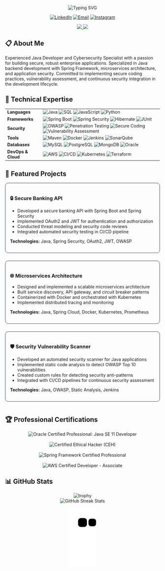 <div align="center">
  <img src="https://readme-typing-svg.herokuapp.com?font=Fira+Code&weight=600&size=30&duration=3000&pause=1000&color=0969DA&center=true&vCenter=true&random=false&width=600&lines=Pedro+Arian+Viena;Java+Developer+%26+Security+Specialist" alt="Typing SVG" />
  
  <p>
    <a href="https://www.linkedin.com/in/pedroarianviena"><img src="https://img.shields.io/badge/-LinkedIn-%230077B5?style=for-the-badge&logo=linkedin&logoColor=white" alt="LinkedIn"/></a>
    <a href="mailto:pedro.arian.viena"><img src="https://img.shields.io/badge/-Email-D14836?style=for-the-badge&logo=gmail&logoColor=white" alt="Email"/></a>
    <a href="https://instagram.com/pedrovienna_"><img src="https://img.shields.io/badge/-Instagram-%23E4405F?style=for-the-badge&logo=instagram&logoColor=white" alt="Instagram"/></a>
  </p>
</div>

<div align="center">
  <a href="https://github.com/pedroviena">
    <img height="180em" src="https://github-readme-stats.vercel.app/api?username=pedroviena&show_icons=true&theme=github_dark&include_all_commits=true&count_private=true"/>
    <img height="180em" src="https://github-readme-stats.vercel.app/api/top-langs/?username=pedroviena&layout=compact&langs_count=8&theme=github_dark"/>
  </a>
</div>

## 📋 About Me

Experienced Java Developer and Cybersecurity Specialist with a passion for building secure, robust enterprise applications. Specialized in Java backend development with Spring Framework, microservices architecture, and application security. Committed to implementing secure coding practices, vulnerability assessment, and continuous security integration in the development lifecycle.

## 🔧 Technical Expertise

<table>
  <tr>
    <td><strong>Languages</strong></td>
    <td>
      <img src="https://img.shields.io/badge/Java-ED8B00?style=flat-square&logo=openjdk&logoColor=white" alt="Java"/>
      <img src="https://img.shields.io/badge/SQL-4479A1?style=flat-square&logo=postgresql&logoColor=white" alt="SQL"/>
      <img src="https://img.shields.io/badge/JavaScript-F7DF1E?style=flat-square&logo=javascript&logoColor=black" alt="JavaScript"/>
      <img src="https://img.shields.io/badge/Python-3776AB?style=flat-square&logo=python&logoColor=white" alt="Python"/>
    </td>
  </tr>
  <tr>
    <td><strong>Frameworks</strong></td>
    <td>
      <img src="https://img.shields.io/badge/Spring_Boot-6DB33F?style=flat-square&logo=spring-boot&logoColor=white" alt="Spring Boot"/>
      <img src="https://img.shields.io/badge/Spring_Security-6DB33F?style=flat-square&logo=spring-security&logoColor=white" alt="Spring Security"/>
      <img src="https://img.shields.io/badge/Hibernate-59666C?style=flat-square&logo=hibernate&logoColor=white" alt="Hibernate"/>
      <img src="https://img.shields.io/badge/JUnit-25A162?style=flat-square&logo=junit5&logoColor=white" alt="JUnit"/>
    </td>
  </tr>
  <tr>
    <td><strong>Security</strong></td>
    <td>
      <img src="https://img.shields.io/badge/OWASP-000000?style=flat-square&logo=owasp&logoColor=white" alt="OWASP"/>
      <img src="https://img.shields.io/badge/Penetration_Testing-E34F26?style=flat-square&logo=hackaday&logoColor=white" alt="Penetration Testing"/>
      <img src="https://img.shields.io/badge/Secure_Coding-007ACC?style=flat-square&logo=visual-studio-code&logoColor=white" alt="Secure Coding"/>
      <img src="https://img.shields.io/badge/Vulnerability_Assessment-FF6F00?style=flat-square&logo=hackerone&logoColor=white" alt="Vulnerability Assessment"/>
    </td>
  </tr>
  <tr>
    <td><strong>Tools</strong></td>
    <td>
      <img src="https://img.shields.io/badge/Maven-C71A36?style=flat-square&logo=apache-maven&logoColor=white" alt="Maven"/>
      <img src="https://img.shields.io/badge/Docker-2496ED?style=flat-square&logo=docker&logoColor=white" alt="Docker"/>
      <img src="https://img.shields.io/badge/Jenkins-D24939?style=flat-square&logo=jenkins&logoColor=white" alt="Jenkins"/>
      <img src="https://img.shields.io/badge/SonarQube-4E9BCD?style=flat-square&logo=sonarqube&logoColor=white" alt="SonarQube"/>
    </td>
  </tr>
  <tr>
    <td><strong>Databases</strong></td>
    <td>
      <img src="https://img.shields.io/badge/MySQL-4479A1?style=flat-square&logo=mysql&logoColor=white" alt="MySQL"/>
      <img src="https://img.shields.io/badge/PostgreSQL-336791?style=flat-square&logo=postgresql&logoColor=white" alt="PostgreSQL"/>
      <img src="https://img.shields.io/badge/MongoDB-47A248?style=flat-square&logo=mongodb&logoColor=white" alt="MongoDB"/>
      <img src="https://img.shields.io/badge/Oracle-F80000?style=flat-square&logo=oracle&logoColor=white" alt="Oracle"/>
    </td>
  </tr>
  <tr>
    <td><strong>DevOps & Cloud</strong></td>
    <td>
      <img src="https://img.shields.io/badge/AWS-232F3E?style=flat-square&logo=amazon-aws&logoColor=white" alt="AWS"/>
      <img src="https://img.shields.io/badge/CI/CD-2088FF?style=flat-square&logo=github-actions&logoColor=white" alt="CI/CD"/>
      <img src="https://img.shields.io/badge/Kubernetes-326CE5?style=flat-square&logo=kubernetes&logoColor=white" alt="Kubernetes"/>
      <img src="https://img.shields.io/badge/Terraform-7B42BC?style=flat-square&logo=terraform&logoColor=white" alt="Terraform"/>
    </td>
  </tr>
</table>

## 🚀 Featured Projects

<div style="display: flex; flex-wrap: wrap; gap: 10px; justify-content: space-between;">
  <div style="flex: 1; min-width: 300px; border-radius: 10px; border: 1px solid #30363d; padding: 15px; margin-bottom: 15px;">
    <h3>🔒 Secure Banking API</h3>
    <ul>
      <li>Developed a secure banking API with Spring Boot and Spring Security</li>
      <li>Implemented OAuth2 and JWT for authentication and authorization</li>
      <li>Conducted threat modeling and security code reviews</li>
      <li>Integrated automated security testing in CI/CD pipeline</li>
    </ul>
    <p><strong>Technologies:</strong> Java, Spring Security, OAuth2, JWT, OWASP</p>
  </div>
  
  <div style="flex: 1; min-width: 300px; border-radius: 10px; border: 1px solid #30363d; padding: 15px; margin-bottom: 15px;">
    <h3>🌐 Microservices Architecture</h3>
    <ul>
      <li>Designed and implemented a scalable microservices architecture</li>
      <li>Built service discovery, API gateway, and circuit breaker patterns</li>
      <li>Containerized with Docker and orchestrated with Kubernetes</li>
      <li>Implemented distributed tracing and monitoring</li>
    </ul>
    <p><strong>Technologies:</strong> Java, Spring Cloud, Docker, Kubernetes, Prometheus</p>
  </div>
  
  <div style="flex: 1; min-width: 300px; border-radius: 10px; border: 1px solid #30363d; padding: 15px; margin-bottom: 15px;">
    <h3>🛡️ Security Vulnerability Scanner</h3>
    <ul>
      <li>Developed an automated security scanner for Java applications</li>
      <li>Implemented static code analysis to detect OWASP Top 10 vulnerabilities</li>
      <li>Created custom rules for detecting security anti-patterns</li>
      <li>Integrated with CI/CD pipelines for continuous security assessment</li>
    </ul>
    <p><strong>Technologies:</strong> Java, OWASP, Static Analysis, Jenkins</p>
  </div>
</div>

## 🏆 Professional Certifications

<div align="center">
  <img src="https://img.shields.io/badge/Oracle_Certified_Professional-Java_SE_11_Developer-red?style=for-the-badge&logo=oracle&logoColor=white" alt="Oracle Certified Professional: Java SE 11 Developer"/>
  <br><br>
  <img src="https://img.shields.io/badge/Certified_Ethical_Hacker-CEH-brightgreen?style=for-the-badge&logo=kalilinux&logoColor=white" alt="Certified Ethical Hacker (CEH)"/>
  <br><br>
  <img src="https://img.shields.io/badge/Spring_Framework-Certified_Professional-green?style=for-the-badge&logo=spring&logoColor=white" alt="Spring Framework Certified Professional"/>
  <br><br>
  <img src="https://img.shields.io/badge/AWS_Certified-Developer_Associate-FF9900?style=for-the-badge&logo=amazon-aws&logoColor=white" alt="AWS Certified Developer - Associate"/>
</div>

## 📊 GitHub Stats

<div align="center">
  <img src="https://github-profile-trophy.vercel.app/?username=pedroviena&theme=nord&column=7" alt="trophy" />
</div>

<div align="center">
  <img src="https://github-readme-streak-stats.herokuapp.com/?user=pedroviena&theme=github-dark-blue" alt="GitHub Streak Stats" />
</div>

<div align="center">
  
  ![Snake animation](https://github.com/pedroviena/pedroviena/blob/output/github-contribution-grid-snake.svg)
  
</div>

